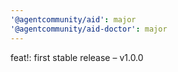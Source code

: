 ```yaml
---
'@agentcommunity/aid': major
'@agentcommunity/aid-doctor': major
---
```


feat!: first stable release – v1.0.0
